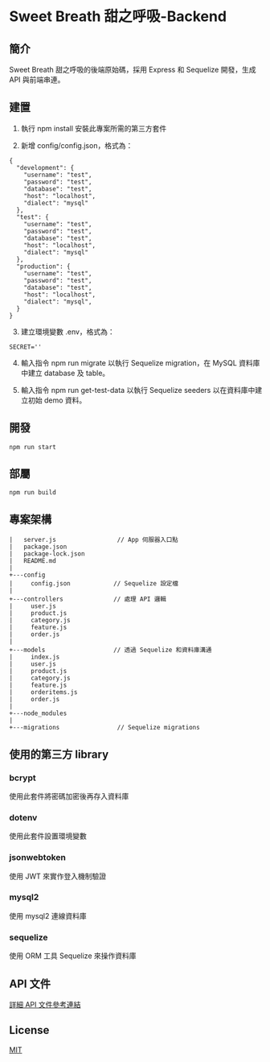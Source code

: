 # Sweet Breath 甜之呼吸-Backend

## 簡介

Sweet Breath 甜之呼吸的後端原始碼，採用 Express 和 Sequelize 開發，生成 API 與前端串連。

## 建置

1. 執行 npm install 安裝此專案所需的第三方套件

2. 新增 config/config.json，格式為：

```
{
  "development": {
    "username": "test",
    "password": "test",
    "database": "test",
    "host": "localhost",
    "dialect": "mysql"
  },
  "test": {
    "username": "test",
    "password": "test",
    "database": "test",
    "host": "localhost",
    "dialect": "mysql"
  },
  "production": {
    "username": "test",
    "password": "test",
    "database": "test",
    "host": "localhost",
    "dialect": "mysql",
  }
}
```

3. 建立環境變數 .env，格式為：

```
SECRET=''
```

4. 輸入指令 npm run migrate 以執行 Sequelize migration，在 MySQL 資料庫中建立 database 及 table。

5. 輸入指令 npm run get-test-data 以執行 Sequelize seeders 以在資料庫中建立初始 demo 資料。

## 開發

```
npm run start
```

## 部屬

```
npm run build
```

## 專案架構

```
|   server.js                 // App 伺服器入口點
|   package.json
|   package-lock.json
|   README.md
|
+---config
|     config.json            // Sequelize 設定檔
|
+---controllers              // 處理 API 邏輯
|     user.js
|     product.js
|     category.js
|     feature.js
|     order.js
|
+---models                   // 透過 Sequelize 和資料庫溝通
|     index.js
|     user.js
|     product.js
|     category.js
|     feature.js
|     orderitems.js
|     order.js
|
+---node_modules
|
+---migrations                // Sequelize migrations

```

## 使用的第三方 library

### bcrypt

使用此套件將密碼加密後再存入資料庫

### dotenv

使用此套件設置環境變數

### jsonwebtoken

使用 JWT 來實作登入機制驗證

### mysql2

使用 mysql2 連線資料庫

### sequelize

使用 ORM 工具 Sequelize 來操作資料庫

## API 文件

[詳細 API 文件參考連結](https://hackmd.io/lkiEaF1ES6aAol_rvb-WcA?view)

## License

[MIT](https://choosealicense.com/licenses/mit/)
